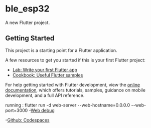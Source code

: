 # ble_esp32

A new Flutter project.

## Getting Started

This project is a starting point for a Flutter application.

A few resources to get you started if this is your first Flutter project:

- [Lab: Write your first Flutter app](https://docs.flutter.dev/get-started/codelab)
- [Cookbook: Useful Flutter samples](https://docs.flutter.dev/cookbook)

For help getting started with Flutter development, view the
[online documentation](https://docs.flutter.dev/), which offers tutorials,
samples, guidance on mobile development, and a full API reference.

running : flutter run -d web-server --web-hostname=0.0.0.0 --web-port=3000
-[Web debug](https://mocheffendi-cuddly-space-happiness-r5jq5j6wg7h597g-3000.preview.app.github.dev/#/)

-[Github: Codespaces](https://mocheffendi-cuddly-space-happiness-r5jq5j6wg7h597g.github.dev)